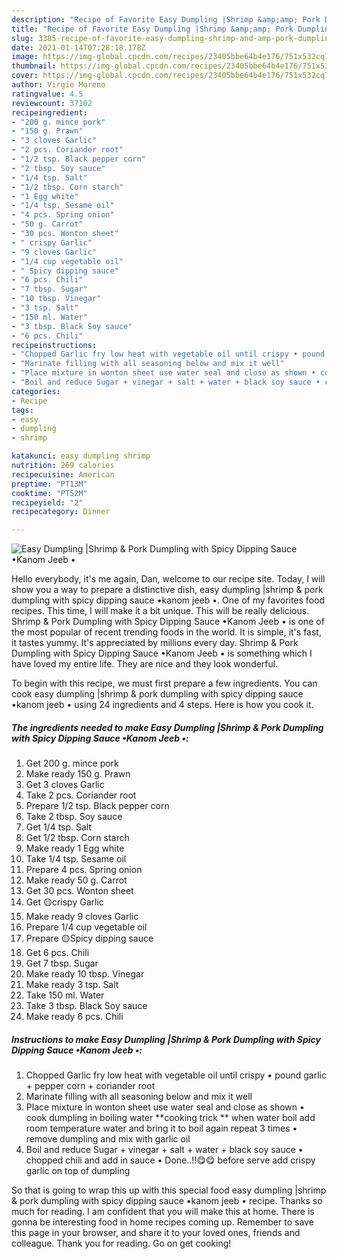 ```yaml
---
description: "Recipe of Favorite Easy Dumpling |Shrimp &amp;amp; Pork Dumpling with Spicy Dipping Sauce •Kanom Jeeb •"
title: "Recipe of Favorite Easy Dumpling |Shrimp &amp;amp; Pork Dumpling with Spicy Dipping Sauce •Kanom Jeeb •"
slug: 3385-recipe-of-favorite-easy-dumpling-shrimp-and-amp-pork-dumpling-with-spicy-dipping-sauce-kanom-jeeb
date: 2021-01-14T07:28:18.178Z
image: https://img-global.cpcdn.com/recipes/23405bbe64b4e176/751x532cq70/easy-dumpling-shrimp-pork-dumpling-with-spicy-dipping-sauce-•kanom-jeeb-•-recipe-main-photo.jpg
thumbnail: https://img-global.cpcdn.com/recipes/23405bbe64b4e176/751x532cq70/easy-dumpling-shrimp-pork-dumpling-with-spicy-dipping-sauce-•kanom-jeeb-•-recipe-main-photo.jpg
cover: https://img-global.cpcdn.com/recipes/23405bbe64b4e176/751x532cq70/easy-dumpling-shrimp-pork-dumpling-with-spicy-dipping-sauce-•kanom-jeeb-•-recipe-main-photo.jpg
author: Virgie Moreno
ratingvalue: 4.5
reviewcount: 37102
recipeingredient:
- "200 g. mince pork"
- "150 g. Prawn"
- "3 cloves Garlic"
- "2 pcs. Coriander root"
- "1/2 tsp. Black pepper corn"
- "2 tbsp. Soy sauce"
- "1/4 tsp. Salt"
- "1/2 tbsp. Corn starch"
- "1 Egg white"
- "1/4 tsp. Sesame oil"
- "4 pcs. Spring onion"
- "50 g. Carrot"
- "30 pcs. Wonton sheet"
- " crispy Garlic"
- "9 cloves Garlic"
- "1/4 cup vegetable oil"
- " Spicy dipping sauce"
- "6 pcs. Chili"
- "7 tbsp. Sugar"
- "10 tbsp. Vinegar"
- "3 tsp. Salt"
- "150 ml. Water"
- "3 tbsp. Black Soy sauce"
- "6 pcs. Chili"
recipeinstructions:
- "Chopped Garlic fry low heat with vegetable oil until crispy • pound garlic + pepper corn + coriander root"
- "Marinate filling with all seasoning below and mix it well"
- "Place mixture in wonton sheet use water seal and close as shown • cook dumpling in boiling water **cooking trick ** when water boil add room temperature water and bring it to boil again repeat 3 times • remove dumpling and mix with garlic oil"
- "Boil and reduce Sugar + vinegar + salt + water + black soy sauce • chopped chili and add in sauce • Done..!!😋😋 before serve add crispy garlic on top of dumpling"
categories:
- Recipe
tags:
- easy
- dumpling
- shrimp

katakunci: easy dumpling shrimp 
nutrition: 269 calories
recipecuisine: American
preptime: "PT13M"
cooktime: "PT52M"
recipeyield: "2"
recipecategory: Dinner

---
```



![Easy Dumpling |Shrimp &amp; Pork Dumpling with Spicy Dipping Sauce •Kanom Jeeb •](https://img-global.cpcdn.com/recipes/23405bbe64b4e176/751x532cq70/easy-dumpling-shrimp-pork-dumpling-with-spicy-dipping-sauce-•kanom-jeeb-•-recipe-main-photo.jpg)

Hello everybody, it's me again, Dan, welcome to our recipe site. Today, I will show you a way to prepare a distinctive dish, easy dumpling |shrimp &amp; pork dumpling with spicy dipping sauce •kanom jeeb •. One of my favorites food recipes. This time, I will make it a bit unique. This will be really delicious.
Shrimp &amp; Pork Dumpling with Spicy Dipping Sauce •Kanom Jeeb • is one of the most popular of recent trending foods in the world. It is simple, it's fast, it tastes yummy. It's appreciated by millions every day. Shrimp &amp; Pork Dumpling with Spicy Dipping Sauce •Kanom Jeeb • is something which I have loved my entire life. They are nice and they look wonderful.


To begin with this recipe, we must first prepare a few ingredients. You can cook easy dumpling |shrimp &amp; pork dumpling with spicy dipping sauce •kanom jeeb • using 24 ingredients and 4 steps. Here is how you cook it.

<!--inarticleads1-->

##### The ingredients needed to make Easy Dumpling |Shrimp &amp; Pork Dumpling with Spicy Dipping Sauce •Kanom Jeeb •:

1. Get 200 g. mince pork
1. Make ready 150 g. Prawn
1. Get 3 cloves Garlic
1. Take 2 pcs. Coriander root
1. Prepare 1/2 tsp. Black pepper corn
1. Take 2 tbsp. Soy sauce
1. Get 1/4 tsp. Salt
1. Get 1/2 tbsp. Corn starch
1. Make ready 1 Egg white
1. Take 1/4 tsp. Sesame oil
1. Prepare 4 pcs. Spring onion
1. Make ready 50 g. Carrot
1. Get 30 pcs. Wonton sheet
1. Get  🟡crispy Garlic
1. Make ready 9 cloves Garlic
1. Prepare 1/4 cup vegetable oil
1. Prepare  🟡Spicy dipping sauce
1. Get 6 pcs. Chili
1. Get 7 tbsp. Sugar
1. Make ready 10 tbsp. Vinegar
1. Make ready 3 tsp. Salt
1. Take 150 ml. Water
1. Take 3 tbsp. Black Soy sauce
1. Make ready 6 pcs. Chili




<!--inarticleads2-->

##### Instructions to make Easy Dumpling |Shrimp &amp; Pork Dumpling with Spicy Dipping Sauce •Kanom Jeeb •:

1. Chopped Garlic fry low heat with vegetable oil until crispy • pound garlic + pepper corn + coriander root
1. Marinate filling with all seasoning below and mix it well
1. Place mixture in wonton sheet use water seal and close as shown • cook dumpling in boiling water **cooking trick ** when water boil add room temperature water and bring it to boil again repeat 3 times • remove dumpling and mix with garlic oil
1. Boil and reduce Sugar + vinegar + salt + water + black soy sauce • chopped chili and add in sauce • Done..!!😋😋 before serve add crispy garlic on top of dumpling




So that is going to wrap this up with this special food easy dumpling |shrimp &amp; pork dumpling with spicy dipping sauce •kanom jeeb • recipe. Thanks so much for reading. I am confident that you will make this at home. There is gonna be interesting food in home recipes coming up. Remember to save this page in your browser, and share it to your loved ones, friends and colleague. Thank you for reading. Go on get cooking!
